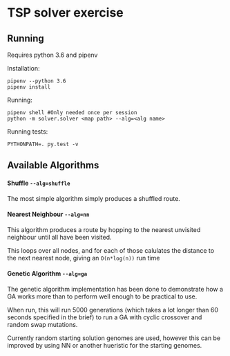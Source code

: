 
TSP solver exercise
====

Running
---

Requires python 3.6 and pipenv


Installation:

```
pipenv --python 3.6
pipenv install
```

Running:

```
pipenv shell #Only needed once per session
python -m solver.solver <map path> --alg=<alg name>
```

Running tests:
```
PYTHONPATH=. py.test -v
```

Available Algorithms
---

#### Shuffle `--alg=shuffle`
The most simple algorithm simply produces a shuffled route.

#### Nearest Neighbour `--alg=nn`
This algorithm produces a route by hopping to the nearest unvisited neighbour until
all have been visited.

This loops over all nodes, and for each of those calulates the distance to the
next nearest node, giving an `O(n*log(n))` run time

#### Genetic Algorithm `--alg=ga`
The genetic algorithm implementation has been done to demonstrate how a GA works more than to
perform well enough to be practical to use.

When run, this will run 5000 generations (which takes a lot longer than 60 seconds specified in the brief)
to run a GA with cyclic crossover and random swap mutations.

Currently random starting solution genomes are used, however this can be improved by using NN or another hueristic
for the starting genomes.